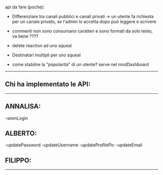 api da fare (poche):

- Differenziare tra canali pubblici e canali privati -> un utente fa richiesta per un canale privato, se l'admin lo accetta dopo può leggere e scrivere

- commenti non sono consumano caratteri e sono formati da solo testo, va bene ????

- delete reaction ad uno squeal

- Destinatari multipli per uno squeal
- come stabilire la "popolarità" di un utente? serve nel modDashboard

---

## Chi ha implementato le API:

---

## ANNALISA:

-smmLogin

## ALBERTO:

-updatePassword
-updateUsername
-updateProfilePic
-updateEmail

## FILIPPO:

---
